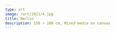 ```yaml
---
type: art
image: /art/2021/4.jpg
title: Berlin
description: 150 × 100 cm, Mixed media on canvas
---
```

